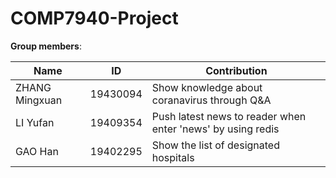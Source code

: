 # COMP7940-Project

**Group members**: 

Name  | ID  | Contribution
 ---- | ----- | ----- |   
 ZHANG Mingxuan  | 19430094  | Show knowledge about coranavirus through Q&A
 LI Yufan  | 19409354 | Push latest news to reader when enter 'news' by using redis
 GAO Han  | 19402295 | Show the list of designated hospitals 



